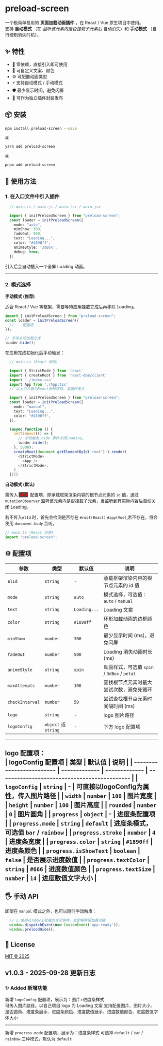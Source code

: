# preload-screen  

一个极简单易用的 **页面加载动画插件** ，在 React / Vue 原生项目中使用。  
支持 **自动模式** （在 *监听该元素内是否挂载子元素后* 自动消失）和 **手动模式** （自行控制消失时机）。

## ✨ 特性

 - 🚀 零依赖，直接引入即可使用
 - 🎨 可自定义文案、颜色
 - ⚙️ 可配置动画类型
 - ⚡ 支持自动模式 / 手动模式
 - 🛡️ 最少显示时间，避免闪屏
 - 🔧 可作为独立插件封装发布

## 📦 安装

```bash
npm install preload-screen --save
```
```或```
```bash
yarn add preload-screen
```
```或```
```bash
pnpm add preload-screen
```

## 🔨 使用方法

### 1. 在入口文件中引入插件  
  ```ts
    // main.ts / main.js / main.tsx / main.jsx

    import { initPreloadScreen } from "preload-screen"; 
    const loader = initPreloadScreen({
      mode: "auto",
      minShow: 300,
      fadeOut: 500,
      text: "Loading...",
      color: "#1890ff",
      animeStyle: '3dBox',
      debug: true,
    })
  ```

  引入后会自动插入一个全屏 Loading 动画。

  ---

### 2. 模式选择  

  **手动模式 (推荐)**  

  适合 React / Vue 等框架，需要等待应用挂载完成后再移除 Loading。
  ```ts
  import { initPreloadScreen } from "preload-screen"; 
  const loader = initPreloadScreen({
    // ...配置项...
  });

  // 手动关闭加载方式
  loader.hide();
  ```
  在应用完成初始化后手动触发：
  ```ts
    // main.ts (React 示例)

    import { StrictMode } from 'react'
    import { createRoot } from 'react-dom/client'
    import './index.css'
    import App from './App.tsx'
    // 以上引入皆为React示例项目，与插件无关
  
    import { initPreloadScreen } from "preload-screen"; 
    const loader = initPreloadScreen({
      mode: "manual",
      text: "Loading...",
      color: "#1890ff",
    });

    (async function () {
      setTimeout(() => {
        // 手动触发 hide 事件关闭Loading,
        loader.hide();
      }, 5000);
      createRoot(document.getElementById('root')!).render(
        <StrictMode>
          <App />
        </StrictMode>,
      )
    })()
  ```

  **自动模式 (默认)**

  需传入<span style="font-weight:600;color:rgb(253, 0, 0); background-color:rgb(77, 77, 77);padding:0 3px;margin:0 3px;border-radius:3px;">elId</span> 配置项，即承载框架渲染内容的根节点元素的 ```id``` 值，通过 ```mutationObserver``` 监听该元素内是否挂载子元素，当监听到有实际内容后自动关闭 Loading。

  若不传入```elId``` 时，首先会检测是否存在 ```#root(React)``` ```#app(Vue)```,若不存在，将会使用 ```document.body``` 监听。
  
  ```ts
  // main.ts (React 示例)
  import "preload-screen";
  ```

## ⚙️ 配置项
   | 参数                | 类型                         | 默认值           | 说明                                                    |
   | ------------------- | ---------------------------- | ---------------- | ------------------------------------------------------- |
   | ```elId```          | ```string```                 | -                | 承载框架渲染内容的根节点元素的 id 值                    |
   | ```mode```          | ```string```                 | ```auto```       | 模式选择，可选值：```auto``` / ```manual```             |
   | ```text```          | ```string```                 | ```Loading...``` | Loading 文案                                            |
   | ```color```         | ```string```                 | ```#1890ff```    | 环形加载动画的边框颜色                                  |
   | ```minShow```       | ```number```                 | ```300```        | 最少显示时间 (ms)，避免闪屏                             |
   | ```fadeOut```       | ```number```                 | ```500```        | Loading 消失动画时长 (ms)                               |
   | ```animeStyle```    | ```string```                 | ```spin```       | 动画样式，可选值 ```spin``` / ```3dBox``` / ```petal``` |
   | ```maxAttempts```   | ```number```                 | ```100```        | 查找根节点元素时最大尝试次数，避免死循环                |
   | ```checkInterval``` | ```number```                 | ```50```         | 尝试查找根节点元素时间隔时间 (ms)                       |
   | ```logo```          | ```string```                 | -                | logo 图片路径                                           |
   | ```logoConfig```    | ```object``` 或 ```string``` | -                | 下方 logo 配置项                                        |
  ------------------------------------------------------------------------------------------------------------------------------------
  **logo 配置项：**  
  | logoConfig 配置项         | 类型          | 默认值        | 说明                                         |
  | ------------------------- | ------------- | ------------- | -------------------------------------------- |
  | ```logoConfig```          | ```string```  | -             | 可直接以logoConfig为属性，传入图片路径       |
  | ```width```               | ```number```  | ```100```     | 图片宽度                                     |
  | ```height```              | ```number```  | ```100```     | 图片高度                                     |
  | ```rounded```             | ```number```  | ```0```       | 图片圆角                                     |
  | ```progress```            | ```object```  | -             | 进度条配置项                                 |
  | ```progress.mode```       | ```string```  | ```default``` | 进度条模式，可选值 ```bar``` / ```rainbow``` |
  | ```progress.stroke```     | ```number```  | ```4```       | 进度条宽度                                   |
  | ```progress.color```      | ```string```  | ```#1890ff``` | 进度条颜色                                   |
  | ```progress.isShowText``` | ```boolean``` | ```false```   | 是否展示进度数值                             |
  | ```progress.textColor```  | ```string```  | ```#666```    | 进度数值颜色                                 |
  | ```progress.textSize```   | ```number```  | ```14```      | 进度数值文字大小                             |
  ------------------------------------------------------------------------------------------------------------------------------------


## 🖐 手动 API
  即使在 ```manual``` 模式之外，也可以随时手动触发：
  ```ts
    // 1.使用window上挂载的关闭事件，立即移除预加载动画
    window.dispatchEvent(new CustomEvent('app-ready'));
    window.preloadHide();
  ```
  

## 📄 License

[MIT © 2025](https://github.com/Luoyangchengxiang/preload-screen?tab=MIT-1-ov-file#)

## v1.0.3 - 2025-09-28 更新日志

### ✨ Added 新增功能 
  新增 ```logoConfig``` 配置项，展示为：图片+进度条样式  
  可传入图片路径，以自己项目 logo 为 Loading 文案
  支持配置图片、图片大小、是否圆角、进度条展示、进度条颜色、进度数值展示、进度数值颜色、进度数值字体大小
****
  新增 ```progress.mode``` 配置项，展示为：进度条样式
  可选择 ```default``` / ```bar``` / ```rainbow``` 三种模式，默认为 ```default```